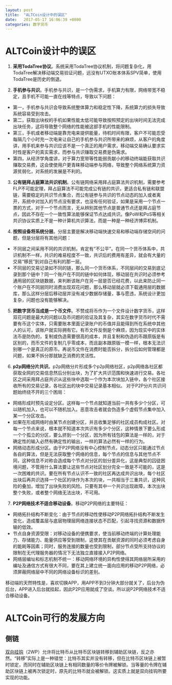 ```yaml
---
layout: post
title:  "ALTCoin设计中的误区"
date:   2017-05-17 16:06:39 +0800
categories: 数字货币
---
```



# ALTCoin设计中的误区
1. **采用TodaTree协议**。系统采用TodaTree协议机制，将问题复杂化，用TodaTree解决移动端交易验证问题，远没有UTXO账本体系SPV简单，使用TodaTree是历史的倒退。

2. **手机参与共识**。手机参与共识，是一个伪需求，手机算力有限，网络带宽不稳定，且手机不可能一直在线等特点，导致以下问题：
  - 第一，手机参与共识会导致系统整体算力和稳定性下降，系统算力的损失导致系统容易受到攻击。
  - 第二，获取出块权的手机如果性能太低可能导致按照预定的出块时间无法完成出块任务，这将导致整个网络的性能被这部手机的性能限制。
  - 第三，手机或者移动端是靠充电来提供能量，待机时间有限，客户不可能忍受每隔几个小时充一次电来让自己的手机参与共识所带来的麻烦，从客户的角度讲，用手机来参与共识应该不是一个真正的用户需求，移动端交易确认要求实时性是客户的真实需求，而参与共识赚取交易费是伪需求。
  - 第四，从经济学角度讲，对于算力宽带等性能弱贡献小的移动终端能获取共识赚取交易费，这会使使用户更青睐移动端参与网络，导致整个网络系统算力资源贫弱化，对系统的发展是不利的。  

3. **公有链拜占庭算法共识机制**。公有链网络采用拜占庭算法共识机制，需要参考FLP不可能定理，拜占庭算法不可能完成公有链的共识，更适合私有链和联盟链，需要稳定的共识节点集合，而公有链参与共识的节点动态的加入或者离开，系统中对加入的节点没有要求，也没有任何验证，如果是采用一个节点一票的方式，对于一个节点而言，无从辨别其他节点是普通节点还是拜占庭节点，因此不存在一个一致性算法能够保证节点达成共识。像PoW和PoS等相关共识协议实质上不是一种计算机共识算法，而是一种是一种经济博弈机制。

4. **按照设备将系统分层**。分层主要是解决移动端快速交易和移动端存储空间的问题，但是分层将有其他问题：
  - 不同层之间采用不同的共识机制，肯定有“不公平”。在同一个货币体系中，共识机制不一样，共识的难易程度不一致，共识后的费用有差异，就会有大量的交易“移民”到对自己有利的那一层。
  - 不同层的交易记录如不同的链，那么同一个货币体系，不同层间的交易到底记录到那个链中？同一个账户在不同的链中如何体现，移动层在共识时必须参考通用层的区块链数据，来判断该账户在另一层是否已经花费，以此来防止同一个账户在不同层同时消费出现双花问题，那么移动层就必须下载通用层的数据库，那么这样分层后移动层并没有减少数据存储量，事与愿违，系统设计更加复杂，问题也没有能够解决。  

5. **把数字货币当成是一个币文件**。不赞成将币作为一个文件设计数字货币，这样双花问题是最大的问题以及币问题的验证及其复杂，其实在数字货币时代不需要有币这个实体，只需要账本里面记录账户的币值并且能得到所在系统中其他人的认可，该账户就实际拥有它。有币文件反倒是个麻烦，因为现实中的实体法币是防伪的，复制或伪造需要很高的成本，并且复制和伪造的币跟原版是有区别的，而币文件的复制几乎零成本，而且副本跟原版一模一样，根本无法识别哪一个是真正的原币。再说币文件在消费时能否拆分，拆分后如何管理都是问题，如果不拆分那就缺乏消费的灵活性。

6. **p2p网络分片共识**。p2p网络分片形成多个p2p网络社区，p2p网络各社区都获取全网的交易信息然后分别出块，为了扩大共识范围和快速进行交易。各社区之间采用拜占庭共识从这些块中选取一个作为本次块加入链中，各个社区接收所有的交易记录，各社区出的块中交易记录基本相似。
对于P2P分片共识问题始终绕不开的三个困局：
  - 网络形成时预先设定分区。这样每一个节点就知道当前一共有多少个分区，可以随机加入，也可以不随机加入。恶意攻击者就会伪造多个虚假节点集中加入某一个分区攻击。
  - 如果在形成网络时由某节点创建分区，并且收集足够的社区成员构成社区。对每一个节点来说，根本就不知道本次共识有多少个分区，这种情景下要么形成一个个孤立的分区，要么挤到一个分区，因为所有钱包的算法是一样的，对于确定性的输入必然有确定性的输出，一样的算法必然有一样的行为。
  -  网络动态形成分区。由于P2P网络没有中心控制节点，动态分区只能通过节点各自的算法，但是无法获取整个网络的信息，每个节点的信息与其他节点不同，这种信息不对称会造成每个节点对分区的划分差异化，这是典型的囚徒困境问题，不管用什么算法要让这些节点对社区划分完全一致是不可能的，这是一次困难的共识。要在所有节点认识不一致的社区再达成共识出块，每个社区出块后再共识选择一个社区的块作为本次的块，一共相当于三重共识，这种风险的叠加，增加了出块失败的风险。只要有其中一个共识出现故障，本次出块整个失败，或者整个网络无法出块，不可用。

7. **P2P网络技术不适合移动设备**。移动P2P网络的主要特征：
  - 网络拓扑结构不断变化：由于节点的移动性使移动P2P网络拓扑结构不断发生变化，造成覆盖层与底层物理层网络连接状态不匹配，引起寻找资源和数据传输的低效。
  - 节点自身资源受限：对移动设备的便携要求，使当前移动终端的计算处理能力、存储能力、能量供应等受到限制，这使其在贡献资源的同时必须考虑自身的能耗等因素；同时，服务连接的数量也受到限制，部分节点受所支持协议的限制在无代理服务器的情况下无法独立直接接入P2P网络。
  - 网络层编址和标志机制不统一：移动网络环境的异构性使得其网络层所采用的编址及通信方式有很大不同，要在其上建立统一面向应用的移动P2P网络，必须屏蔽网络层中不同的网络设备标识的差别。  

移动端的天然特性是，喜欢切换APP，用APP不到3分钟大部分就关了，后台为伪后台，APP进入后台就挂起，因此P2P应用就成了空谈。所以说P2P网络技术不适合移动设备。



# ALTCoin可行的发展方向
## 侧链
[双向挂钩](http://www.8btc.com/sidechains-drivechains-and-rsk-2-way-peg-design)（2WP）允许将比特币从比特币区块链转移到辅助区块链，反之亦然。“转移”实际上是一种错觉：比特币其实并没有转移，但在比特币区块链上被暂时锁定，而同时在辅助区块链上有相同数量的等价令牌被解锁。当等量的令牌在辅助区块链上被再次锁定时，原先的比特币就会被解锁。这实质上就是双向挂钩所要实现的功能。

